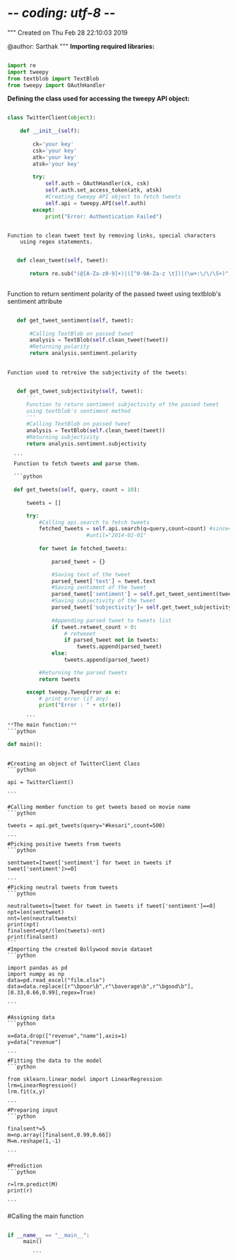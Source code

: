 # -*- coding: utf-8 -*-
"""
Created on Thu Feb 28 22:10:03 2019

@author: Sarthak
"""
**Importing required libraries:**
    
```python

import re
import tweepy
from textblob import TextBlob
from tweepy import OAuthHandler

```

**Defining the class used for accessing the tweepy API object:**
    
```python

class TwitterClient(object):
    
    def __init__(self):
        
        ck='your key' 
        csk='your key' 
        atk='your key' 
        atsk='your key'
        
        try:
            self.auth = OAuthHandler(ck, csk)
            self.auth.set_access_token(atk, atsk) 
            #Creating tweepy API object to fetch tweets 
            self.api = tweepy.API(self.auth) 
        except: 
            print("Error: Authentication Failed") 
            
```
    Function to clean tweet text by removing links, special characters 
        using regex statements. 
        
 ```python

    def clean_tweet(self, tweet): 
   
        return re.sub("(@[A-Za-z0-9]+)|([^0-9A-Za-z \t])|(\w+:\/\/\S+)", " ", tweet) 
   
 ```
   Function to return sentiment polarity of the passed tweet 
        using textblob's sentiment attribute 
    
 ```python

    def get_tweet_sentiment(self, tweet): 
        
        #Calling TextBlob on passed tweet 
        analysis = TextBlob(self.clean_tweet(tweet)) 
        #Returning polarity
        return analysis.sentiment.polarity
    
  ``` 
    Function used to retreive the subjectivity of the tweets:
  ```python

     def get_tweet_subjectivity(self, tweet): 
        ''' 
        Function to return sentiment subjectivity of the passed tweet 
        using textblob's sentiment method 
        '''
        #Calling TextBlob on passed tweet  
        analysis = TextBlob(self.clean_tweet(tweet)) 
        #Returning subjectivity
        return analysis.sentiment.subjectivity
    
    ```
    Function to fetch tweets and parse them. 
    
    ```python
    
    def get_tweets(self, query, count = 10): 
        
        tweets = [] 
  
        try: 
            #Calling api.search to fetch tweets 
            fetched_tweets = self.api.search(q=query,count=count) #since="2014-01-01",
                           #until="2014-02-01"
            
            for tweet in fetched_tweets: 
                
                parsed_tweet = {} 
  
                #Saving text of the tweet 
                parsed_tweet['text'] = tweet.text 
                #Saving sentiment of the tweet 
                parsed_tweet['sentiment'] = self.get_tweet_sentiment(tweet.text) 
                #Saving subjectivity of the tweet
                parsed_tweet['subjectivity']= self.get_tweet_subjectivity(tweet.text)
           
                #Appending parsed tweet to tweets list 
                if tweet.retweet_count > 0: 
                    # retweeet
                    if parsed_tweet not in tweets: 
                        tweets.append(parsed_tweet) 
                else: 
                    tweets.append(parsed_tweet) 
  
            #Returning the parsed tweets 
            return tweets 
  
        except tweepy.TweepError as e: 
            # print error (if any) 
            print("Error : " + str(e))
            
        ```
 **The main function:**
```python

def main():
   
```
    #Creating an object of TwitterClient Class
    ```python
    
    api = TwitterClient()      
    
    ```
    
    #Calling member function to get tweets based on movie name
    ```python
    
    tweets = api.get_tweets(query="#kesari",count=500)
    
    ```
    #Picking positive tweets from tweets
    ```python
    
    senttweet=[tweet['sentiment'] for tweet in tweets if tweet['sentiment']>=0]
    
    ```
    #Picking neutral tweets from tweets
    ```python
    
    neutraltweets=[tweet for tweet in tweets if tweet['sentiment']==0]
    npt=len(senttweet)
    nnt=len(neutraltweets)
    print(npt)
    finalsent=npt/(len(tweets)-nnt)
    print(finalsent)
    ```
    #Importing the created Bollywood movie dataset
    ```python
    
    import pandas as pd
    import numpy as np
    data=pd.read_excel("film.xlsx")
    data=data.replace([r"\bpoor\b",r"\baverage\b",r"\bgood\b"],[0.33,0.66,0.99],regex=True)
    
    ```
    
    #Assigning data
    ```python
    
    x=data.drop(["revenue","name"],axis=1)
    y=data["revenue"]
    
    ```
    #Fitting the data to the model
    ```python
    
    from sklearn.linear_model import LinearRegression
    lrm=LinearRegression()
    lrm.fit(x,y)
    
    ```
    #Preparing input
    ```python
    
    finalsent*=5
    m=np.array([finalsent,0.99,0.66])
    M=m.reshape(1,-1)
    
    ```
    
    #Prediction
    ```python
    
    r=lrm.predict(M)
    print(r)
    
    ```
#Calling the main function
```python

if __name__ == "__main__":
     main()

        ```
